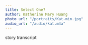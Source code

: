 ```yaml
---
title: Select One?
author: Katherine Mary Huang
photo_url: "/portraits/Kat-min.jpg"
audio_url: "/audio/kat.m4a"
---
```


story transcript
